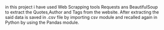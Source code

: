 in this project i have used Web Scrapping tools Requests ans BeautifulSoup to extract the Quotes,Author and Tags from the website.
After extracting the said data is saved in .csv file by importing csv module and recalled again in Python by using the Pandas module.
